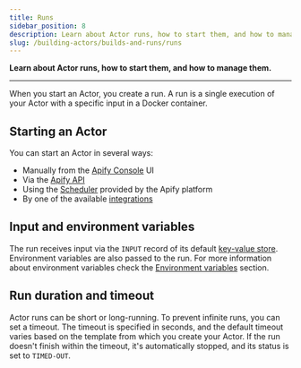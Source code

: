 ```yaml
---
title: Runs
sidebar_position: 8
description: Learn about Actor runs, how to start them, and how to manage them.
slug: /building-actors/builds-and-runs/runs
---
```


**Learn about Actor runs, how to start them, and how to manage them.**

---

When you start an Actor, you create a run. A run is a single execution of your Actor with a specific input in a Docker container.

## Starting an Actor

You can start an Actor in several ways:

- Manually from the [Apify Console](https://console.apify.com/actors) UI
- Via the [Apify API](/api/v2/act-runs-post)
- Using the [Scheduler](/platform/using-actors/schedules) provided by the Apify platform
- By one of the available [integrations](/platform/integrations)

## Input and environment variables

The run receives input via the `INPUT` record of its default [key-value store](/platform/core-concepts/storage/key-value-store). Environment variables are also passed to the run. For more information about environment variables check the [Environment variables](///platform/building-actors/programming-interface/environment-variables) section.

## Run duration and timeout

Actor runs can be short or long-running. To prevent infinite runs, you can set a timeout. The timeout is specified in seconds, and the default timeout varies based on the template from which you create your Actor. If the run doesn't finish within the timeout, it's automatically stopped, and its status is set to `TIMED-OUT`.
